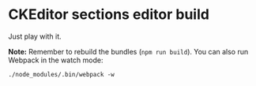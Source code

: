 # CKEditor sections editor build

Just play with it.

**Note:** Remember to rebuild the bundles (`npm run build`). You can also run Webpack in the watch mode:

```
./node_modules/.bin/webpack -w
```
